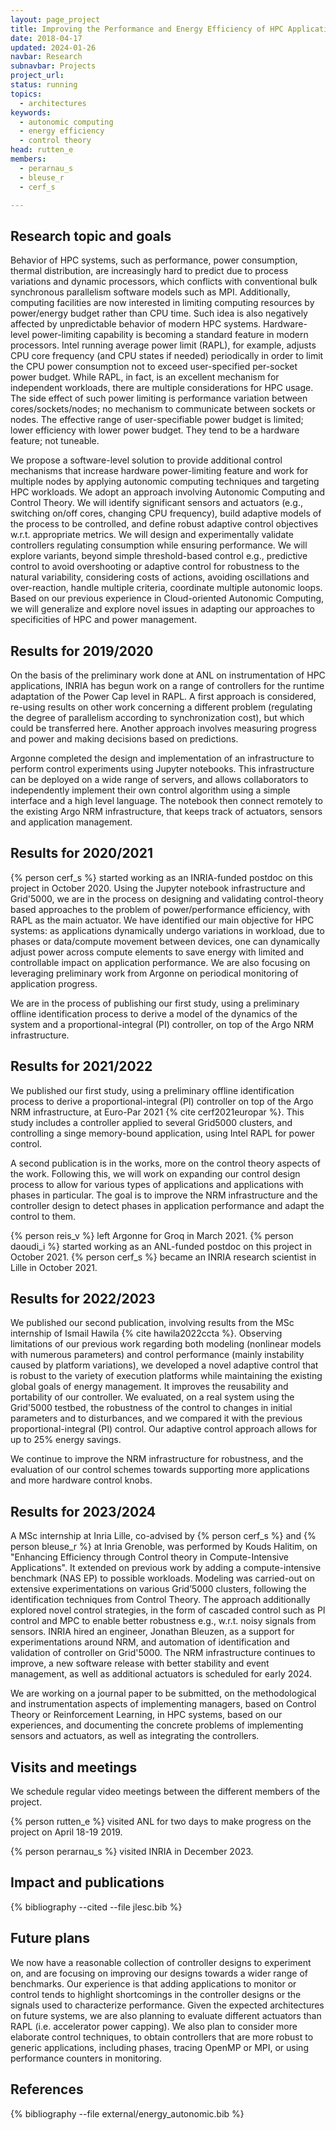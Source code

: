 ```yaml
---
layout: page_project
title: Improving the Performance and Energy Efficiency of HPC Applications Using Autonomic Computing Techniques
date: 2018-04-17
updated: 2024-01-26
navbar: Research
subnavbar: Projects
project_url:
status: running
topics:
  - architectures
keywords:
  - autonomic computing
  - energy efficiency
  - control theory
head: rutten_e
members:
  - perarnau_s
  - bleuse_r
  - cerf_s

---
```


## Research topic and goals

Behavior of HPC systems, such as performance, power consumption, thermal
distribution, are increasingly hard to predict due to process variations and
dynamic processors, which conflicts with conventional bulk synchronous
parallelism software models such as MPI. Additionally, computing facilities are
now interested in limiting computing resources by power/energy budget rather
than CPU time. Such idea is also negatively affected by unpredictable behavior
of modern HPC systems. Hardware-level power-limiting capability is becoming a
standard feature in modern processors. Intel running average power limit
(RAPL), for example, adjusts CPU core frequency (and CPU states if needed)
periodically in order to limit the CPU power consumption not to exceed
user-specified per-socket power budget. While RAPL, in fact, is an excellent
mechanism for independent workloads, there are multiple considerations for HPC
usage. The side effect of such power limiting is performance variation between
cores/sockets/nodes; no mechanism to communicate between sockets or nodes. The
effective range of user-specifiable power budget is limited; lower efficiency
with lower power budget. They tend to be a hardware feature; not tuneable.

We propose a software-level solution to provide additional control mechanisms
that increase hardware power-limiting feature and work for multiple nodes by
applying autonomic computing techniques and targeting HPC workloads.  We adopt
an approach involving Autonomic Computing and Control Theory. We will identify
significant sensors and actuators (e.g., switching on/off cores, changing CPU
frequency), build adaptive models of the process to be controlled, and define
robust adaptive control objectives w.r.t. appropriate metrics. We will design
and experimentally validate controllers regulating consumption while ensuring
performance. We will explore variants, beyond simple threshold-based control
e.g., predictive control to avoid overshooting or adaptive control for
robustness to the natural variability, considering costs of actions, avoiding
oscillations and over-reaction, handle multiple criteria, coordinate multiple
autonomic loops. Based on our previous experience in Cloud-oriented Autonomic
Computing, we will generalize and explore novel issues in adapting our
approaches to specificities of HPC and power management.

## Results for 2019/2020

On the basis of the preliminary work done at ANL on instrumentation of HPC
applications, INRIA has begun work on a range of controllers for the runtime
adaptation of the Power Cap level in RAPL. A first approach is considered,
re-using results on other work concerning a different problem (regulating the
degree of parallelism according to synchronization cost), but which could be
transferred here. Another approach involves measuring progress and power and
making decisions based on predictions.

Argonne completed the design and implementation of an infrastructure to perform
control experiments using Jupyter notebooks. This infrastructure can be
deployed on a wide range of servers, and allows collaborators to independently
implement their own control algorithm using a simple interface and a high level
language. The notebook then connect remotely to the existing Argo NRM
infrastructure, that keeps track of actuators, sensors and application
management.

## Results for 2020/2021

{% person cerf_s %} started working as an INRIA-funded postdoc on this project
in October 2020. Using the Jupyter notebook infrastructure and Grid'5000, we
are in the process on designing and validating control-theory based approaches
to the problem of power/performance efficiency, with RAPL as the main actuator.
We have identified our main objective for HPC systems: as applications
dynamically undergo variations in workload, due to phases or data/compute
movement between devices, one can dynamically adjust power across compute
elements to save energy with limited and controllable impact on application
performance. We are also focusing on leveraging preliminary work from Argonne
on periodical monitoring of application progress. 

We are in the process of publishing our first study, using a preliminary
offline identification process to derive a model of the dynamics of the system
and a proportional-integral (PI) controller, on top of the Argo NRM
infrastructure.

## Results for 2021/2022

We published our first study, using a preliminary offline identification
process to derive a proportional-integral (PI) controller on top of the Argo
NRM infrastructure, at Euro-Par 2021 {% cite cerf2021europar %}. This study
includes a controller applied to several Grid5000 clusters, and controlling a
singe memory-bound application, using Intel RAPL for power control.

A second publication is in the works, more on the control theory aspects of the
work. Following this, we will work on expanding our control design process to
allow for various types of applications and applications with phases in
particular. The goal is to improve the NRM infrastructure and the controller
design to detect phases in application performance and adapt the control to
them.

{% person reis_v %} left Argonne for Groq in March 2021. {% person daoudi_i %}
started working as an ANL-funded postdoc on this project in October 2021. {% person cerf_s %}
became an INRIA research scientist in Lille in October 2021.

## Results for 2022/2023

We published our second publication, involving results from the MSc internship
of Ismail Hawila {% cite hawila2022ccta %}. Observing limitations of our
previous work regarding both modeling (nonlinear models with numerous
parameters) and control performance (mainly instability caused by platform
variations), we developed a novel adaptive control that is robust to the variety
of execution platforms while maintaining the existing global goals of energy
management. It improves the reusability and portability of our controller. We
evaluated, on a real system using the Grid'5000 testbed, the robustness of the
control to changes in initial parameters and to disturbances, and we compared it
with the previous proportional-integral (PI) control. Our adaptive control
approach allows for up to 25% energy savings. 

We continue to improve the NRM infrastructure for robustness, and the
evaluation of our control schemes towards supporting more applications and more
hardware control knobs.

## Results for 2023/2024

A MSc internship at Inria Lille, co-advised by {% person cerf_s %} and {%
person bleuse_r %} at Inria Grenoble, was performed by Kouds Halitim, on
"Enhancing Efficiency through Control theory in Compute-Intensive
Applications". It extended on previous work by adding a compute-intensive
benchmark (NAS EP) to possible workloads. Modeling was carried-out on extensive
experimentations on various Grid’5000 clusters, following the identification
techniques from Control Theory. The approach additionally explored novel
control strategies, in the form of cascaded control such as PI control and MPC
to enable better robustness e.g., w.r.t. noisy signals from sensors. INRIA
hired an engineer, Jonathan Bleuzen, as a support for experimentations around
NRM, and automation of identification and validation of controller on
Grid'5000.  The NRM infrastructure continues to improve, a new software release
with better stability and event management, as well as additional actuators is
scheduled for early 2024.

We are working on a journal paper to be submitted, on the methodological and
instrumentation aspects of implementing managers, based on Control Theory or
Reinforcement Learning, in HPC systems, based on our experiences, and
documenting the concrete problems of implementing sensors and actuators, as
well as integrating the controllers.

## Visits and meetings

We schedule regular video meetings between the different members of the
project.

{% person rutten_e %} visited ANL for two days to make progress on the project
on April 18-19 2019.

{% person perarnau_s %} visited INRIA in December 2023.


## Impact and publications

{% bibliography --cited --file jlesc.bib %}

## Future plans

We now have a reasonable collection of controller designs to experiment on, and
are focusing on improving our designs towards a wider range of benchmarks. Our
experience is that adding applications to monitor or control tends to highlight
shortcomings in the controller designs or the signals used to characterize
performance.  Given the expected architectures on future systems, we are also
planning to evaluate different actuators than RAPL (i.e. accelerator power
capping). We also plan to consider more elaborate control techniques, to obtain
controllers that are more robust to generic applications, including phases,
tracing OpenMP or MPI, or using performance counters in monitoring.

## References

{% bibliography --file external/energy_autonomic.bib %}
